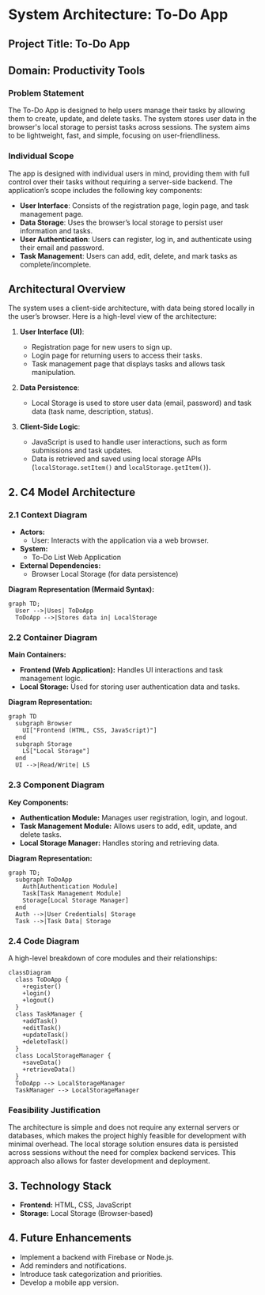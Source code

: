 # System Architecture: To-Do App

## Project Title: To-Do App

## Domain: Productivity Tools

### Problem Statement

The To-Do App is designed to help users manage their tasks by allowing them to create, update, and delete tasks. The system stores user data in the browser's local storage to persist tasks across sessions. The system aims to be lightweight, fast, and simple, focusing on user-friendliness.

### Individual Scope

The app is designed with individual users in mind, providing them with full control over their tasks without requiring a server-side backend. The application’s scope includes the following key components:

- **User Interface**: Consists of the registration page, login page, and task management page.
- **Data Storage**: Uses the browser’s local storage to persist user information and tasks.
- **User Authentication**: Users can register, log in, and authenticate using their email and password.
- **Task Management**: Users can add, edit, delete, and mark tasks as complete/incomplete.

## Architectural Overview

The system uses a client-side architecture, with data being stored locally in the user’s browser. Here is a high-level view of the architecture:

1. **User Interface (UI)**:
   - Registration page for new users to sign up.
   - Login page for returning users to access their tasks.
   - Task management page that displays tasks and allows task manipulation.

2. **Data Persistence**:
   - Local Storage is used to store user data (email, password) and task data (task name, description, status).

3. **Client-Side Logic**:
   - JavaScript is used to handle user interactions, such as form submissions and task updates.
   - Data is retrieved and saved using local storage APIs (`localStorage.setItem()` and `localStorage.getItem()`).

## 2. C4 Model Architecture

### 2.1 Context Diagram
- **Actors:**
  - User: Interacts with the application via a web browser.
- **System:**
  - To-Do List Web Application
- **External Dependencies:**
  - Browser Local Storage (for data persistence)
  
**Diagram Representation (Mermaid Syntax):**
``` mermaid
graph TD;
  User -->|Uses| ToDoApp
  ToDoApp -->|Stores data in| LocalStorage
```

### 2.2 Container Diagram  
**Main Containers:**  
- **Frontend (Web Application):** Handles UI interactions and task management logic.  
- **Local Storage:** Used for storing user authentication data and tasks.  

**Diagram Representation:**  

```mermaid
graph TD
  subgraph Browser
    UI["Frontend (HTML, CSS, JavaScript)"]
  end
  subgraph Storage
    LS["Local Storage"]
  end
  UI -->|Read/Write| LS

```

### 2.3 Component Diagram
**Key Components:**
- **Authentication Module:** Manages user registration, login, and logout.
- **Task Management Module:** Allows users to add, edit, update, and delete tasks.
- **Local Storage Manager:** Handles storing and retrieving data.

**Diagram Representation:**
``` mermaid
graph TD;
  subgraph ToDoApp
    Auth[Authentication Module]
    Task[Task Management Module]
    Storage[Local Storage Manager]
  end
  Auth -->|User Credentials| Storage
  Task -->|Task Data| Storage
```

### 2.4 Code Diagram 
A high-level breakdown of core modules and their relationships:
```mermaid
classDiagram
  class ToDoApp {
    +register()
    +login()
    +logout()
  }
  class TaskManager {
    +addTask()
    +editTask()
    +updateTask()
    +deleteTask()
  }
  class LocalStorageManager {
    +saveData()
    +retrieveData()
  }
  ToDoApp --> LocalStorageManager
  TaskManager --> LocalStorageManager
```

### Feasibility Justification

The architecture is simple and does not require any external servers or databases, which makes the project highly feasible for development with minimal overhead. The local storage solution ensures data is persisted across sessions without the need for complex backend services. This approach also allows for faster development and deployment.

## 3. Technology Stack
- **Frontend:** HTML, CSS, JavaScript
- **Storage:** Local Storage (Browser-based)

## 4. Future Enhancements
- Implement a backend with Firebase or Node.js.
- Add reminders and notifications.
- Introduce task categorization and priorities.
- Develop a mobile app version.


